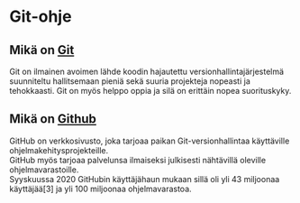 # Git-ohje

## Mikä on [Git](https://git-scm.com/)
Git on ilmainen avoimen lähde koodin hajautettu versionhallintajärjestelmä suunniteltu hallitsemaan pieniä sekä suuria projekteja nopeasti ja tehokkaasti. Git on myös helppo oppia ja silä on erittäin nopea suorituskyky.
  
  
## Mikä on [Github](https://github.com/)
GitHub on verkkosivusto, joka tarjoaa paikan Git-versionhallintaa käyttäville ohjelmakehitysprojekteille.  
GitHub myös tarjoaa palvelunsa ilmaiseksi julkisesti nähtävillä oleville ohjelmavarastoille.  
Syyskuussa 2020 GitHubin käyttäjähaun mukaan sillä oli yli 43 miljoonaa käyttäjää[3] ja yli 100 miljoonaa ohjelmavarastoa.  

